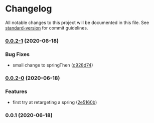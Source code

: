 # Changelog

All notable changes to this project will be documented in this file. See [standard-version](https://github.com/conventional-changelog/standard-version) for commit guidelines.

### [0.0.2-1](https://github.com/nullpub/motion/compare/v0.0.2-0...v0.0.2-1) (2020-06-18)


### Bug Fixes

* small change to springThen ([d928d74](https://github.com/nullpub/motion/commit/d928d743d5ffe0876733dd0deb93a495e03ed14e))

### [0.0.2-0](https://github.com/nullpub/motion/compare/v0.0.1...v0.0.2-0) (2020-06-18)


### Features

* first try at retargeting a spring ([2e5160b](https://github.com/nullpub/motion/commit/2e5160b0b47597c0b8b61d54d0e6e99d299c02d0))

### 0.0.1 (2020-06-18)

